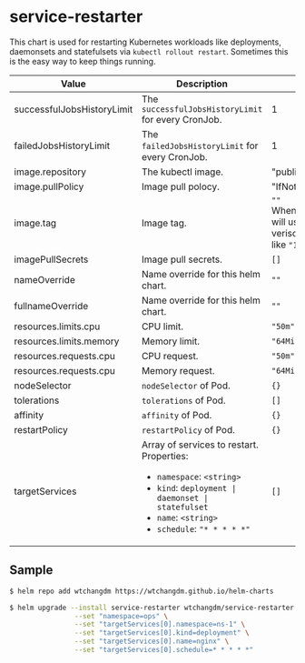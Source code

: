 # service-restarter

This chart is used for restarting Kubernetes workloads like deployments, daemonsets and statefulsets via `kubectl rollout restart`. Sometimes this is the easy way to keep things running.

| Value | Description | Default |
|-------|-------------|---------|
| successfulJobsHistoryLimit | The `successfulJobsHistoryLimit` for every CronJob. | 1 |
| failedJobsHistoryLimit | The `failedJobsHistoryLimit` for every CronJob. | 1 |
| image.repository | The kubectl image. | "public.ecr.aws/bitnami/kubectl" |
| image.pullPolicy | Image pull polocy. | "IfNotPresent" |
| image.tag | Image tag. | `""` <br> When this value is left blank, it will use Kubernetes cluster verison as `"<Major>.<Minor>"`, like `"1.21"`. |
| imagePullSecrets | Image pull secrets. | `[]` |
| nameOverride | Name override for this helm chart. | `""` |
| fullnameOverride | Name override for this helm chart. | `""` |
| resources.limits.cpu | CPU limit. | `"50m"` |
| resources.limits.memory | Memory limit. | `"64Mi"` |
| resources.requests.cpu | CPU request. | `"50m"` |
| resources.requests.cpu | Memory request. | `"64Mi"` |
| nodeSelector | `nodeSelector` of Pod. | `{}` |
| tolerations | `tolerations` of Pod. | `[]` |
| affinity | `affinity` of Pod. | `{}` |
| restartPolicy | `restartPolicy` of Pod. | `{}` |
| targetServices | Array of services to restart. Properties: <ul><li>`namespace`: `<string>`</li><li>`kind`: `deployment \| daemonset \| statefulset`</li><li>`name`: `<string>`</li><li>`schedule`: `"* * * * *"`</li></ul> | `[]` |

## Sample

```bash
$ helm repo add wtchangdm https://wtchangdm.github.io/helm-charts

$ helm upgrade --install service-restarter wtchangdm/service-restarter \
                --set "namespace=ops" \
                --set "targetServices[0].namespace=ns-1" \
                --set "targetServices[0].kind=deployment" \
                --set "targetServices[0].name=nginx" \
                --set "targetServices[0].schedule=* * * * *"
```

